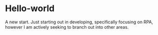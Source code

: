 # Hello-world
A new start.
Just starting out in developing, specifically focusing on RPA, however I am actively seeking to branch out into other areas. 
